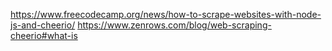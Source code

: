 https://www.freecodecamp.org/news/how-to-scrape-websites-with-node-js-and-cheerio/
https://www.zenrows.com/blog/web-scraping-cheerio#what-is
